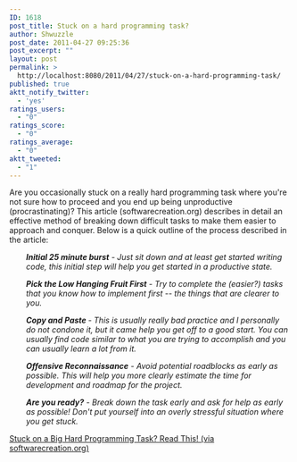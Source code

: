 ```yaml
---
ID: 1618
post_title: Stuck on a hard programming task?
author: Shwuzzle
post_date: 2011-04-27 09:25:36
post_excerpt: ""
layout: post
permalink: >
  http://localhost:8080/2011/04/27/stuck-on-a-hard-programming-task/
published: true
aktt_notify_twitter:
  - 'yes'
ratings_users:
  - "0"
ratings_score:
  - "0"
ratings_average:
  - "0"
aktt_tweeted:
  - "1"
---
```

Are you occasionally stuck on a really hard programming task where you're not sure how to proceed and you end up being unproductive (procrastinating)? This article (softwarecreation.org) describes in detail an effective method of breaking down difficult tasks to make them easier to approach and conquer. Below is a quick outline of the process described in the article:
<p style="padding-left: 30px;"><em><strong>Initial 25 minute burst</strong> - Just sit down and at least get started writing code, this initial step will help you get started in a productive state.</em></p>
<p style="padding-left: 30px;"><em><strong>Pick the Low Hanging Fruit First</strong> - Try to complete the (easier?) tasks that you know how to implement first -- the things that are clearer to you.</em></p>
<p style="padding-left: 30px;"><em><strong>Copy and Paste </strong>- This is usually really bad practice and I personally do not condone it, but it came help you get off to a good start. You can usually find code similar to what you are trying to accomplish and you can usually learn a lot from it.</em></p>
<p style="padding-left: 30px;"><em><strong>Offensive Reconnaissance</strong> - Avoid potential roadblocks as early as possible. This will help you more clearly estimate the time for development and roadmap for the project.</em></p>
<p style="padding-left: 30px;"><em><strong>Are you ready?</strong> - Break down the task early and ask for help as early as possible! Don't put yourself into an overly stressful situation where you get stuck.</em></p>
<a href="http://softwarecreation.org/2011/stuck-on-a-big-hard-programming-task-read-this/">Stuck on a Big Hard Programming Task? Read This! (via softwarecreation.org)</a>